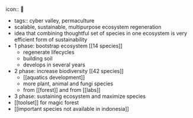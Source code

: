 icon:: 🪷

- tags:: cyber valley, permaculture
- scalable, sustainable, multipurpose ecosystem regeneration
- idea that combining thoughtful set of species in one ecosystem is very efficient form of sustainability
- 1 phase: bootstrap ecosystem [[14 species]]
	- regenerate lifecycles
	- building soil
	- develops in several years
- 2 phase: increase biodiversity [[42 species]]
	- [[aquatics development]]
	- more plant, animal and fungi species
	- from [[forest]] and from [[labs]]
- 3 phase: sustaining ecosystem and maximize species
- [[toolset]] for magic forest
- [[important species not available in indonesia]]